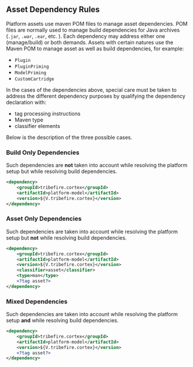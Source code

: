 ## Asset Dependency Rules

Platform assets use maven POM files to manage asset dependencies. POM files are normally used to manage build dependencies for Java archives (`.jar`, `.war`, `.ear`, etc. ). Each dependency may address either one (manage/build) or both demands.
Assets with certain natures use the Maven POM to manage asset as well as build dependencies, for example:
* `Plugin`
* `PluginPriming`
* `ModelPriming`
* `CustomCartridge`

In the cases of the dependencies above, special care must be taken to address the different dependency purposes by qualifying the dependency declaration with:
* tag processing instructions
* Maven type
* classifier elements

Below is the description of the three possible cases.

### Build Only Dependencies

Such dependencies are **not** taken into account while resolving the platform setup but while resolving build dependencies.

```xml
<dependency>
    <groupId>tribefire.cortex</groupId>
    <artifactId>platform-model</artifactId>
    <version>${V.tribefire.cortex}</version>
</dependency>
```

### Asset Only Dependencies

Such dependencies are taken into account while resolving the platform setup but **not** while resolving build dependencies.

```xml
<dependency>
    <groupId>tribefire.cortex</groupId>
    <artifactId>platform-model</artifactId>
    <version>${V.tribefire.cortex}</version>
    <classifier>asset</classifier>
    <type>man</type>
    <?tag asset?>    
</dependency>
```

### Mixed Dependencies

Such dependencies are taken into account while resolving the platform setup **and** while resolving build dependencies.

```xml
<dependency>
    <groupId>tribefire.cortex</groupId>
    <artifactId>platform-model</artifactId>
    <version>${V.tribefire.cortex}</version>
    <?tag asset?>    
</dependency>
```